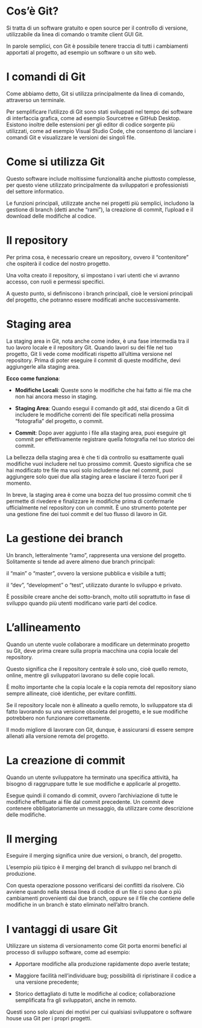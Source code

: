 <!-- @format -->

# Cos’è Git?

Si tratta di un software gratuito e open source per il controllo di versione, utilizzabile da linea di comando o tramite client GUI Git.

In parole semplici, con Git è possibile tenere traccia di tutti i cambiamenti apportati al progetto, ad esempio un software o un sito web.

# I comandi di Git

Come abbiamo detto, Git si utilizza principalmente da linea di comando, attraverso un terminale.

Per semplificare l’utilizzo di Git sono stati sviluppati nel tempo dei software di interfaccia grafica, come ad esempio Sourcetree e GitHub Desktop. Esistono inoltre delle estensioni per gli editor di codice sorgente più utilizzati, come ad esempio Visual Studio Code, che consentono di lanciare i comandi Git e visualizzare le versioni dei singoli file.

# Come si utilizza Git

Questo software include moltissime funzionalità anche piuttosto complesse, per questo viene utilizzato principalmente da sviluppatori e professionisti del settore informatico.

Le funzioni principali, utilizzate anche nei progetti più semplici, includono la gestione di branch (detti anche “rami”), la creazione di commit, l’upload e il download delle modifiche al codice.

# Il repository

Per prima cosa, è necessario creare un repository, ovvero il “contenitore” che ospiterà il codice del nostro progetto.

Una volta creato il repository, si impostano i vari utenti che vi avranno accesso, con ruoli e permessi specifici.

A questo punto, si definiscono i branch principali, cioè le versioni principali del progetto, che potranno essere modificati anche successivamente.

# Staging area

La staging area in Git, nota anche come index, è una fase intermedia tra il tuo lavoro locale e il repository Git. Quando lavori su dei file nel tuo progetto, Git li vede come modificati rispetto all’ultima versione nel repository. Prima di poter eseguire il commit di queste modifiche, devi aggiungerle alla staging area.

**Ecco come funziona**:

- **Modifiche Locali**: Queste sono le modifiche che hai fatto ai file ma che non hai ancora messo in staging.

- **Staging Area**: Quando esegui il comando git add, stai dicendo a Git di includere le modifiche correnti dei file specificati nella prossima “fotografia” del progetto, o commit.

- **Commit**: Dopo aver aggiunto i file alla staging area, puoi eseguire git commit per effettivamente registrare quella fotografia nel tuo storico dei commit.

La bellezza della staging area è che ti dà controllo su esattamente quali modifiche vuoi includere nel tuo prossimo commit. Questo significa che se hai modificato tre file ma vuoi solo includerne due nel commit, puoi aggiungere solo quei due alla staging area e lasciare il terzo fuori per il momento.

In breve, la staging area è come una bozza del tuo prossimo commit che ti permette di rivedere e finalizzare le modifiche prima di confermarle ufficialmente nel repository con un commit. È uno strumento potente per una gestione fine dei tuoi commit e del tuo flusso di lavoro in Git.

# La gestione dei branch

Un branch, letteralmente “ramo”, rappresenta una versione del progetto. Solitamente si tende ad avere almeno due branch principali:

il “main” o “master”, ovvero la versione pubblica e visibile a tutti;

il “dev”, “development” o “test”, utilizzato durante lo sviluppo e privato.

È possibile creare anche dei sotto-branch, molto utili soprattutto in fase di sviluppo quando più utenti modificano varie parti del codice.

# L’allineamento

Quando un utente vuole collaborare a modificare un determinato progetto su Git, deve prima creare sulla propria macchina una copia locale del repository.

Questo significa che il repository centrale è solo uno, cioè quello remoto, online, mentre gli sviluppatori lavorano su delle copie locali.

È molto importante che la copia locale e la copia remota del repository siano sempre allineate, cioè identiche, per evitare conflitti.

Se il repository locale non è allineato a quello remoto, lo sviluppatore sta di fatto lavorando su una versione obsoleta del progetto, e le sue modifiche potrebbero non funzionare correttamente.

Il modo migliore di lavorare con Git, dunque, è assicurarsi di essere sempre allenati alla versione remota del progetto.

# La creazione di commit

Quando un utente sviluppatore ha terminato una specifica attività, ha bisogno di raggruppare tutte le sue modifiche e applicarle al progetto.

Esegue quindi il comando di commit, ovvero l’archiviazione di tutte le modifiche effettuate ai file dal commit precedente. Un commit deve contenere obbligatoriamente un messaggio, da utilizzare come descrizione delle modifiche.

# Il merging

Eseguire il merging significa unire due versioni, o branch, del progetto.

L’esempio più tipico è il merging del branch di sviluppo nel branch di produzione.

Con questa operazione possono verificarsi dei conflitti da risolvere. Ciò avviene quando nella stessa linea di codice di un file ci sono due o più cambiamenti provenienti dai due branch, oppure se il file che contiene delle modifiche in un branch è stato eliminato nell’altro branch.

# I vantaggi di usare Git

Utilizzare un sistema di versionamento come Git porta enormi benefici al processo di sviluppo software, come ad esempio:

- Apportare modifiche alla produzione rapidamente dopo averle testate;

- Maggiore facilità nell’individuare bug;
  possibilità di ripristinare il codice a una versione precedente;

- Storico dettagliato di tutte le modifiche al codice;
  collaborazione semplificata fra gli sviluppatori, anche in remoto.

Questi sono solo alcuni dei motivi per cui qualsiasi sviluppatore o software house usa Git per i propri progetti.
